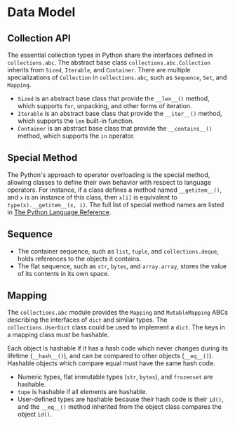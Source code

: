 # Data Model

## Collection API

The essential collection types in Python share the interfaces defined in `collections.abc`. The abstract base class `collections.abc.Collection` inherits from `Sized`, `Iterable`, and `Container`. There are multiple specializations of `Collection` in `collections.abc`, such as `Sequence`, `Set`, and `Mapping`.

- `Sized` is an abstract base class that provide the `__len__()` method, which supports `for`, unpacking, and other forms of iteration.
- `Iterable` is an abstract base class that provide the `__iter__()` method, which supports the `len` built-in function.
- `Container` is an abstract base class that provide the `__contains__()` method, which supports the `in` operator.

## Special Method

The Python's approach to operator overloading is the special method, allowing classes to define their own behavior with respect to language operators. For instance, if a class defines a method named `__getitem__()`, and `x` is an instance of this class, then `x[i]` is equivalent to `type(x).__getitem__(x, i)`. The full list of special method names are listed in [The Python Language Reference](https://docs.python.org/3/reference/datamodel.html#special-method-names).

## Sequence

- The container sequence, such as `list`, `tuple`, and `collections.deque`, holds references to the objects it contains.
- The flat sequence, such as `str`, `bytes`, and `array.array`, stores the value of its contents in its own space.

## Mapping

The `collections.abc` module provides the `Mapping` and `MutableMapping` ABCs describing the interfaces of `dict` and similar types. The `collections.UserDict` class could be used to implement a `dict`. The keys in a mapping class must be hashable.

Each object is hashable if it has a hash code which never changes during its lifetime (`__hash__()`), and can be compared to other objects (`__eq__()`). Hashable objects which compare equal must have the same hash code.

- Numeric types, flat immutable types (`str`, `bytes`), and `frozenset` are hashable.
- `tupe` is hashable if all elements are hashable.
- User-defined types are hashable because their hash code is their `id()`, and the `__eq__()` method inherited from the object class compares the object `id()`.
